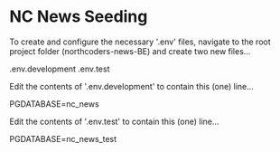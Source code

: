 # NC News Seeding

To create and configure the necessary '.env' files, navigate to the root project 
folder (northcoders-news-BE) and create two new files...

.env.development
.env.test

Edit the contents of '.env.development' to contain this (one) line...

PGDATABASE=nc_news

Edit the contents of '.env.test' to contain this (one) line...

PGDATABASE=nc_news_test

